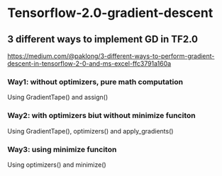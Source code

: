 # Tensorflow-2.0-gradient-descent
## 3 different ways to implement GD in TF2.0
https://medium.com/@paklong/3-different-ways-to-perform-gradient-descent-in-tensorflow-2-0-and-ms-excel-ffc3791a160a

### Way1: without optimizers, pure math computation

Using GradientTape() and assign()
  
### Way2: with optimizers biut without minimize funciton

Using GradientTape(), optimizers() and apply_gradients()

### Way3: using minimize funciton

Using optimizers() and minimize()
